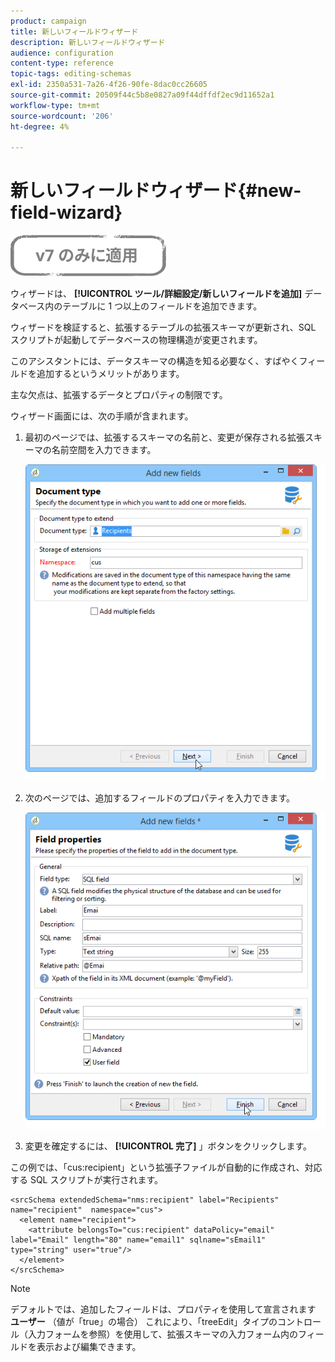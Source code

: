 ```yaml
---
product: campaign
title: 新しいフィールドウィザード
description: 新しいフィールドウィザード
audience: configuration
content-type: reference
topic-tags: editing-schemas
exl-id: 2350a531-7a26-4f26-90fe-8dac0cc26605
source-git-commit: 20509f44c5b8e0827a09f44dffdf2ec9d11652a1
workflow-type: tm+mt
source-wordcount: '206'
ht-degree: 4%

---
```


# 新しいフィールドウィザード{#new-field-wizard}

![](../../assets/v7-only.svg)

ウィザードは、 **[!UICONTROL ツール/詳細設定/新しいフィールドを追加]** データベース内のテーブルに 1 つ以上のフィールドを追加できます。

ウィザードを検証すると、拡張するテーブルの拡張スキーマが更新され、SQL スクリプトが起動してデータベースの物理構造が変更されます。

このアシスタントには、データスキーマの構造を知る必要なく、すばやくフィールドを追加するというメリットがあります。

主な欠点は、拡張するデータとプロパティの制限です。

ウィザード画面には、次の手順が含まれます。

1. 最初のページでは、拡張するスキーマの名前と、変更が保存される拡張スキーマの名前空間を入力できます。

   ![](assets/d_ncs_integration_schema_addfield.png)

1. 次のページでは、追加するフィールドのプロパティを入力できます。

   ![](assets/d_ncs_integration_schema_addfield2.png)

1. 変更を確定するには、 **[!UICONTROL 完了]** 」ボタンをクリックします。

この例では、「cus:recipient」という拡張子ファイルが自動的に作成され、対応する SQL スクリプトが実行されます。

```
<srcSchema extendedSchema="nms:recipient" label="Recipients" name="recipient"  namespace="cus">  
  <element name="recipient">    
    <attribute belongsTo="cus:recipient" dataPolicy="email" label="Email" length="80" name="email1" sqlname="sEmail1" type="string" user="true"/>  
  </element>
</srcSchema>
```

>[!NOTE]
>
>デフォルトでは、追加したフィールドは、プロパティを使用して宣言されます **ユーザー** （値が「true」の場合） これにより、「treeEdit」タイプのコントロール（入力フォームを参照）を使用して、拡張スキーマの入力フォーム内のフィールドを表示および編集できます。
